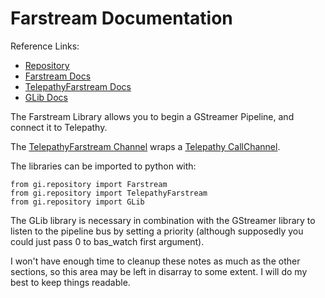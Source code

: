 
# Farstream Documentation

Reference Links:

- [Repository](http://cgit.collabora.com/git/freedesktop.org-mirror/telepathy/telepathy-farstream.git/)
- [Farstream Docs](http://www.freedesktop.org/software/farstream/apidoc/farstream/)
- [TelepathyFarstream Docs](http://telepathy.freedesktop.org/doc/telepathy-farstream/)
- [GLib Docs](https://developer.gnome.org/glib/unstable/glib-The-Main-Event-Loop.html)

The Farstream Library allows you to begin a GStreamer Pipeline, and connect it to Telepathy.

The [TelepathyFarstream Channel](http://telepathy.freedesktop.org/doc/telepathy-farstream/TfChannel.html) wraps a [Telepathy CallChannel](http://telepathy.freedesktop.org/doc/telepathy-glib/telepathy-glib-call-channel.html).

The libraries can be imported to python with:

    from gi.repository import Farstream
    from gi.repository import TelepathyFarstream
    from gi.repository import GLib


The GLib library is necessary in combination with the GStreamer library to listen to the pipeline bus by setting a priority (although supposedly you could just pass 0 to bas_watch first argument).


I won't have enough time to cleanup these notes as much as the other sections, so this area may be left in disarray to some extent.  I will do my best to keep things readable.


